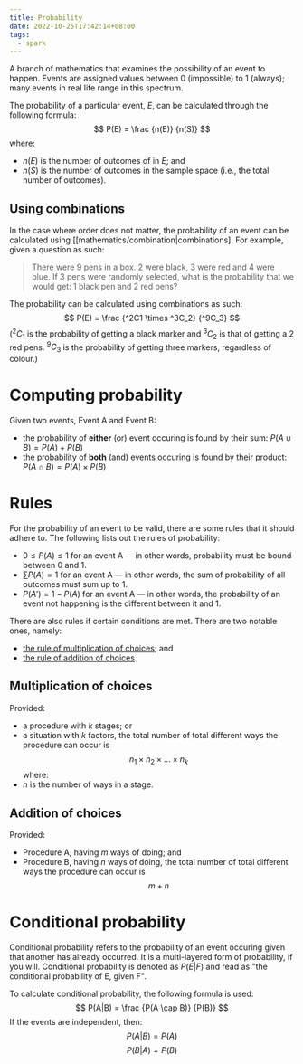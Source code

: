 ```yaml
---
title: Probability
date: 2022-10-25T17:42:14+08:00
tags:
  - spark
---
```


A branch of mathematics that examines the possibility of an event to happen. Events are assigned values between 0 (impossible) to 1 (always); many events in real life range in this spectrum.

The probability of a particular event, $E$, can be calculated through the following formula:
$$
P(E) = \frac {n(E)} {n(S)}
$$
where:
- $n(E)$ is the number of outcomes of in $E$; and
- $n(S)$ is the number of outcomes in the sample space (i.e., the total number of outcomes).

## Using combinations

In the case where order does not matter, the probability of an event can be calculated using [[mathematics/combination|combinations]. For example, given a question as such:

> There were 9 pens in a box. 2 were black, 3 were red and 4 were blue. If 3 pens were randomly selected, what is the probability that we would get: 1 black pen and 2 red pens?

The probability can be calculated using combinations as such:
$$
P(E) = \frac {^2C1 \times ^3C_2} {^9C_3}
$$
($^2C_1$ is the probability of getting a black marker and $^3C_2$ is that of getting a 2 red pens. $^9C_3$ is the probability of getting three markers, regardless of colour.)

# Computing probability

Given two events, Event A and Event B:
- the probability of **either** (or) event occuring is found by their sum: $P(A \cup B) = P(A) + P(B)$ 
- the probability of **both** (and) events occuring is found by their product: $P(A \cap B) = P(A) \times P(B)$

# Rules

For the probability of an event to be valid, there are some rules that it should adhere to. The following lists out the rules of probability:

- $0 \leq P(A) \leq 1$ for an event A — in other words, probability must be bound between 0 and 1.
- $\sum P(A) = 1$ for an event A — in other words, the sum of probability of all outcomes must sum up to 1.
- $P(A') = 1 - P(A)$ for an event A — in other words, the probability of an event not happening is the different between it and 1.

There are also rules if certain conditions are met. There are two notable ones, namely:

- [the rule of multiplication of choices](#multiplication-of-choices); and
- [the rule of addition of choices](#addition-of-choices).

## Multiplication of choices

Provided:
- a procedure with $k$ stages; or
- a situation with $k$ factors,
the total number of total different ways the procedure can occur is
$$
n_1 \times n_2 \times ... \times n_k
$$
where:
- $n$ is the number of ways in a stage.

## Addition of choices

Provided:
- Procedure A, having $m$ ways of doing; and
- Procedure B, having $n$ ways of doing,
the total number of total different ways the procedure can occur is
$$
m + n
$$

# Conditional probability

Conditional probability refers to the probability of an event occuring given that another has already occurred. It is a multi-layered form of probability, if you will. Conditional probability is denoted as $P(E | F)$ and read as "the conditional probability of E, given F".

To calculate conditional probability, the following formula is used:
$$
P(A|B) = \frac {P(A \cap B)} {P(B)}
$$
If the events are independent, then:
$$
P(A|B) = P(A)
$$
$$
P(B|A) = P(B)
$$